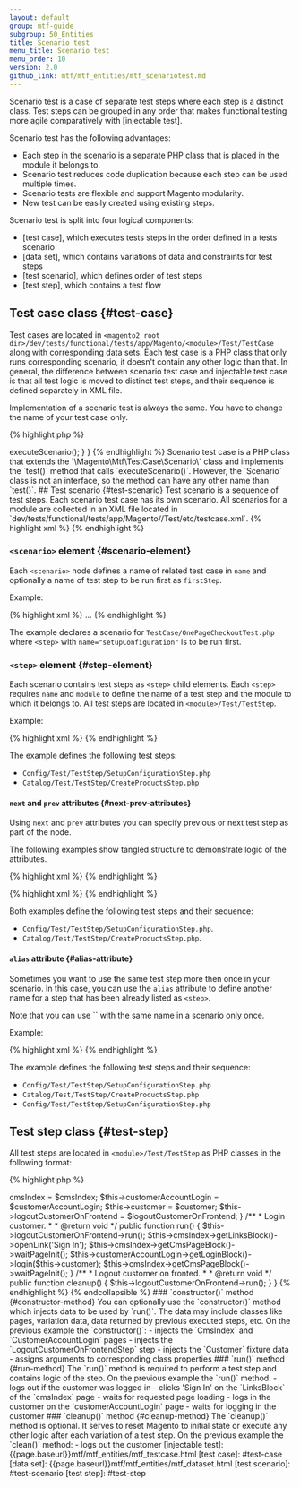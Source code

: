 ```yaml
---
layout: default
group: mtf-guide
subgroup: 50_Entities
title: Scenario test
menu_title: Scenario test
menu_order: 10
version: 2.0
github_link: mtf/mtf_entities/mtf_scenariotest.md
---
```


Scenario test is a case of separate test steps where each step is a distinct class. Test steps can be grouped in any order that makes functional testing more agile comparatively with [injectable test].  

Scenario test has the following advantages:

- Each step in the scenario is a separate PHP class that is placed in the module it belongs to.
- Scenario test reduces code duplication because each step can be used multiple times.
- Scenario tests are flexible and support Magento modularity.
- New test can be easily created using existing steps.

Scenario test is split into four logical components:

- [test case], which executes tests steps in the order defined in a tests scenario
- [data set], which contains variations of data and constraints for test steps 
- [test scenario], which defines order of test steps
- [test step], which contains a test flow

## Test case class   {#test-case}

Test cases are located in `<magento2 root dir>/dev/tests/functional/tests/app/Magento/<module>/Test/TestCase` along with corresponding data sets. Each test case is a PHP class that only runs corresponding scenario, it doesn't contain any other logic than that. In general, the difference between scenario test case and injectable test case is that all test logic is moved to distinct test steps, and their sequence is defined separately in XML file.
 
Implementation of a scenario test is always the same. You have to change the name of your test case only.

{% highlight php %}
<?php

namespace Magento\YourModule\Test\TestCase;

use Magento\Mtf\TestCase\Scenario;

/**
 * Preconditions:
 * 1. ....
 * 2. ....
  *
 * Steps:
 * 1. ....
 * 2. ....
 * 3. ....
 */
class FunctionalityYouWantToTest extends Scenario
{
    /**
     * Runs the scenario test case for functionality you want to test.
     *
     * @return void
     */
    public function test()
    {
        $this->executeScenario();
    }
}

{% endhighlight %}

Scenario test case is a PHP class that extends the `\Magento\Mtf\TestCase\Scenario\` class and implements the `test()` method that calls `executeScenario()`. However, the `Scenario` class is not an interface, so the method can have any other name than `test()`.

## Test scenario    {#test-scenario}
 
Test scenario is a sequence of test steps. Each scenario test case has its own scenario. All scenarios for a module are collected in an XML file located in `<magento2 root dir>dev/tests/functional/tests/app/Magento/<module>/Test/etc/testcase.xml`.

{% highlight xml %}
<?xml version="1.0"?>

<config xmlns:xsi="http://www.w3.org/2001/XMLSchema-instance" xsi:noNamespaceSchemaLocation="../../../../../../vendor/magento/mtf/Magento/Mtf/TestCase/etc/testcase.xsd">
    <scenario name="{name of test case}" firstStep="{name of step to be run first}">
        <step name="{name of test step}" module="{name of the module where the test step is located}" next="{name of test step to be run next}">
        <step name="{name of test step}" module="{name of the module where the test step is located}" next="{name of test step to be run next}">
        <step name="{name of test step}" module="{name of the module where the test step is located}" next="{name of test step to be run next}">
    </scenario>
    <scenario name="{name of test case}" firstStep="{name of step to be run first}">
        <step name="{name of test step}" module="{name of the module where the test step is located}" next="{name of test step to be run next}">
        <step name="{name of test step}" module="{name of the module where the test step is located}" next="{name of test step to be run next}">
        <step name="{name of test step}" module="{name of the module where the test step is located}">
    </scenario>
</config>
{% endhighlight %}

### `<scenario>` element    {#scenario-element}

Each `<scenario>` node defines a name of related test case in `name` and optionally a name of test step to be run first as `firstStep`.

Example:

{% highlight xml %}
<scenario name="OnePageCheckoutTest" firstStep="setupConfiguration">
...
</scenario>
{% endhighlight %}

The example declares a scenario for `TestCase/OnePageCheckoutTest.php` where `<step>` with `name="setupConfiguration"` is to be run first. 

### `<step>` element    {#step-element}

Each scenario contains test steps as `<step>` child elements. Each `<step>` requires `name` and `module` to define the name of a test step and the module to which it belongs to. All test steps are located in `<module>/Test/TestStep`.

Example:

{% highlight xml %}
<step name="setupConfiguration" module="Magento_Config"/>
<step name="createProducts" module="Magento_Catalog"/>
{% endhighlight %}

The example defines the following test steps:
  
* `Config/Test/TestStep/SetupConfigurationStep.php`
* `Catalog/Test/TestStep/CreateProductsStep.php`

#### `next` and `prev` attributes   {#next-prev-attributes}

Using `next` and `prev` attributes you can specify previous or next test step as part of the node.

The following examples show tangled structure to demonstrate logic of the attributes.

{% highlight xml %}
<scenario name="OnePageCheckoutTest" firstStep="setupConfiguration">
    <step name="createProducts" module="Magento_Catalog"/>
    <step name="setupConfiguration" module="Magento_Config" next="createProducts"/>
</scenario>
{% endhighlight %}

{% highlight xml %}
<scenario name="OnePageCheckoutTest" firstStep="setupConfiguration">
    <step name="createProducts" module="Magento_Catalog" prev="setupConfiguration"/>
    <step name="setupConfiguration" module="Magento_Config"/>
</scenario>
{% endhighlight %}

Both examples define the following test steps and their sequence:
  
* `Config/Test/TestStep/SetupConfigurationStep.php`.
* `Catalog/Test/TestStep/CreateProductsStep.php`.

#### `alias` attribute  {#alias-attribute}

Sometimes you want to use the same test step more then once in your scenario. In this case, you can use the `alias` attribute to define another name for a step that has been already listed as `<step>`.
 
<div class="bs-callout bs-callout-info" id="info" markdown="1">
Note that you can use `<step>` with the same name in a scenario only once.
</div>

Example:

{% highlight xml %}
<scenario name="OnePageCheckoutTest" firstStep="setupConfiguration">
    <step name="setupConfiguration" module="Magento_Config" next="createProducts"/>
    <step name="createProducts" module="Magento_Catalog" next="setupConfigurationAfter"/>
    <step name="setupConfigurationAfter" alias="setupConfiguration" module="Magento_Config"/>
</scenario>
{% endhighlight %}

The example defines the following test steps and their sequence:

* `Config/Test/TestStep/SetupConfigurationStep.php`
* `Catalog/Test/TestStep/CreateProductsStep.php`
* `Config/Test/TestStep/SetupConfigurationStep.php`

## Test step class  {#test-step}

All test steps are located in `<module>/Test/TestStep` as PHP classes in the following format:

{% highlight php %}

<?php

namespace Magento\YourModule\Test\TestStep;

use Magento\Mtf\TestStep\TestStepInterface;

class YourTestStep implements TestStepInterface
{
    public function __construct
    (
        // data that are required for this step along with other dependencies.
    ) {
        // all required classes (fixtures, pages, etc.) have to be assigned here.
    };
    
    public function run()
    {
        // logic of the functional test step.
    }
    
    public function cleanup()
    {
        // additional logic to be executed after the test step.
    }
    
}

{% endhighlight %}

A tests step must implement `Magento\Mtf\TestStep\TestStepInterface` and define:

 - constructor (optional)
 - public method `run()` (required)
 - public method `cleanup()` (optional)
 
Let's see a test step on the example with `Magento\Customer\Test\TestStep\LoginCustomerOnFrontendStep`.
 
 {% collapsible Show/hide example %}
 
 {% highlight php %}
 <?php
 /**
  * Copyright © 2016 Magento. All rights reserved.
  * See COPYING.txt for license details.
  */
 
 namespace Magento\Customer\Test\TestStep;
 
 use Magento\Cms\Test\Page\CmsIndex;
 use Magento\Customer\Test\Fixture\Customer;
 use Magento\Customer\Test\Page\CustomerAccountLogin;
 use Magento\Mtf\TestStep\TestStepInterface;
 
 /**
  * Login customer on frontend.
  */
 class LoginCustomerOnFrontendStep implements TestStepInterface
 {
     /**
      * Customer fixture.
      *
      * @var Customer
      */
     protected $customer;
 
     /**
      * Cms index page.
      *
      * @var CmsIndex
      */
     protected $cmsIndex;
 
     /**
      * Customer login page.
      *
      * @var CustomerAccountLogin
      */
     protected $customerAccountLogin;
 
     /**
      * Logout customer on frontend step.
      *
      * @var LogoutCustomerOnFrontendStep
      */
     protected $logoutCustomerOnFrontend;
 
     /**
      * @constructor
      * @param CmsIndex $cmsIndex
      * @param CustomerAccountLogin $customerAccountLogin
      * @param LogoutCustomerOnFrontendStep $logoutCustomerOnFrontend
      * @param Customer $customer
      */
     public function __construct(
         CmsIndex $cmsIndex,
         CustomerAccountLogin $customerAccountLogin,
         LogoutCustomerOnFrontendStep $logoutCustomerOnFrontend,
         Customer $customer
     ) {
         $this->cmsIndex = $cmsIndex;
         $this->customerAccountLogin = $customerAccountLogin;
         $this->customer = $customer;
         $this->logoutCustomerOnFrontend = $logoutCustomerOnFrontend;
     }
 
     /**
      * Login customer.
      *
      * @return void
      */
     public function run()
     {
         $this->logoutCustomerOnFrontend->run();
         $this->cmsIndex->getLinksBlock()->openLink('Sign In');
         $this->cmsIndex->getCmsPageBlock()->waitPageInit();
         $this->customerAccountLogin->getLoginBlock()->login($this->customer);
         $this->cmsIndex->getCmsPageBlock()->waitPageInit();
     }
 
     /**
      * Logout customer on fronted.
      *
      * @return void
      */
     public function cleanup()
     {
         $this->logoutCustomerOnFrontend->run();
     }
 }
 {% endhighlight %}
 {% endcollapsible %}
 
### `constructor()` method  {#constructor-method}

You can optionally use the `constructor()` method which injects data to be used by `run()`. The data may include classes like pages, variation data, data returned by previous executed steps, etc.

On the previous example the `constructor()`:

- injects the `CmsIndex` and `CustomerAccountLogin` pages
- injects the `LogoutCustomerOnFrontendStep` step
- injects the `Customer` fixture data
- assigns arguments to corresponding class properties

### `run()` method  {#run-method}

The `run()` method is required to perform a test step and contains logic of the step.

On the previous example the `run()` method:

- logs out if the customer was logged in
- clicks 'Sign In' on the `LinksBlock` of the `cmsIndex` page
- waits for requested page loading
- logs in the customer on the `customerAccountLogin` page
- waits for logging in the customer

### `cleanup()` method  {#cleanup-method}

The `cleanup()` method is optional. It serves to reset Magento to initial state or execute any other logic after each variation of a test step.

On the previous example the `clean()` method:

- logs out the customer

<!-- LINKS DEFINITIONS -->

[injectable test]: {{page.baseurl}}mtf/mtf_entities/mtf_testcase.html
[test case]: #test-case
[data set]: {{page.baseurl}}mtf/mtf_entities/mtf_dataset.html
[test scenario]: #test-scenario
[test step]: #test-step
